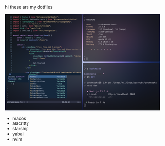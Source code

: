 hi these are my dotfiles

![screenshot](./images/screenshot.png)

- macos
- alacritty
- starship
- yabai
- nvim
